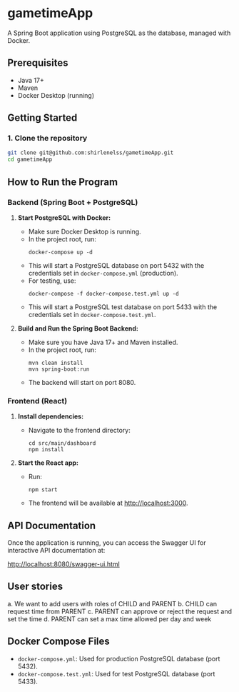 # gametimeApp

A Spring Boot application using PostgreSQL as the database, managed with Docker.

## Prerequisites

- Java 17+
- Maven
- Docker Desktop (running)

## Getting Started

### 1. Clone the repository

```bash
git clone git@github.com:shirlenelss/gametimeApp.git
cd gametimeApp
```

## How to Run the Program

### Backend (Spring Boot + PostgreSQL)

1. **Start PostgreSQL with Docker:**
   - Make sure Docker Desktop is running.
   - In the project root, run:
     ```
     docker-compose up -d
     ```
   - This will start a PostgreSQL database on port 5432 with the credentials set in `docker-compose.yml` (production).
   - For testing, use:
     ```
     docker-compose -f docker-compose.test.yml up -d
     ```
   - This will start a PostgreSQL test database on port 5433 with the credentials set in `docker-compose.test.yml`.

2. **Build and Run the Spring Boot Backend:**
   - Make sure you have Java 17+ and Maven installed.
   - In the project root, run:
     ```
     mvn clean install
     mvn spring-boot:run
     ```
   - The backend will start on port 8080.

### Frontend (React)

1. **Install dependencies:**
   - Navigate to the frontend directory:
     ```
     cd src/main/dashboard
     npm install
     ```

2. **Start the React app:**
   - Run:
     ```
     npm start
     ```
   - The frontend will be available at [http://localhost:3000](http://localhost:3000).

## API Documentation

Once the application is running, you can access the Swagger UI for interactive API documentation at:

[http://localhost:8080/swagger-ui.html](http://localhost:8080/swagger-ui.html)

## User stories
a. We want to add users with roles of CHILD and PARENT
b. CHILD can request time from PARENT
c. PARENT can approve or reject the request and set the time
d. PARENT can set a max time allowed per day and week

## Docker Compose Files

- `docker-compose.yml`: Used for production PostgreSQL database (port 5432).
- `docker-compose.test.yml`: Used for test PostgreSQL database (port 5433).
